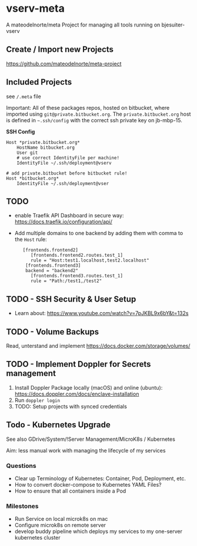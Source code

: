 # vserv-meta

A mateodelnorte/meta Project for managing all tools running on bjesuiter-vserv

## Create / Import new Projects

https://github.com/mateodelnorte/meta-project

## Included Projects

see `/.meta` file 

Important: All of these packages repos, hosted on bitbucket,
where imported using `git@private.bitbucket.org`.
The `private.bitbucket.org` host is defined in `~.ssh/config`
with the correct ssh private key on jb-mbp-15.

**SSH Config**

    Host *private.bitbucket.org*
        HostName bitbucket.org
        User git
        # use correct IdentityFile per machine!
    	IdentityFile ~/.ssh/deployment@vserv

    # add private.bitbucket before bitbucket rule!
    Host *bitbucket.org*
    	IdentityFile ~/.ssh/deployment@vser

## TODO

- enable Traefik API Dashboard in secure way: https://docs.traefik.io/configuration/api/
- Add multiple domains to one backend by adding them with comma to the `Host` rule:

         [frontends.frontend2]
            [frontends.frontend2.routes.test_1]
            rule = "Host:test1.localhost,test2.localhost"
          [frontends.frontend3]
          backend = "backend2"
            [frontends.frontend3.routes.test_1]
            rule = "Path:/test1,/test2"

## TODO - SSH Security & User Setup

- Learn about: https://www.youtube.com/watch?v=7pJKBL9x6bY&t=132s

## TODO - Volume Backups

Read, unterstand and implement https://docs.docker.com/storage/volumes/

## TODO - Implement Doppler for Secrets management 

1. Install Doppler Package locally (macOS) and online (ubuntu): https://docs.doppler.com/docs/enclave-installation
2. Run `doppler login`
3. TODO: Setup projects with synced credentials 

## Todo - Kubernetes Upgrade

See also GDrive/System/!Server Management/MicroK8s / Kubernetes

Aim: less manual work with managing the lifecycle of my services

### Questions

- Clear up Terminology of Kubernetes: Container, Pod, Deployment, etc.
- How to convert docker-compose to Kubernetes YAML Files?
- How to ensure that all containers inside a Pod

### Milestones

- Run Service on local microk8s on mac
- Configure microk8s on remote server
- develop buddy pipeline which deploys my services to my one-server kubernetes cluster
